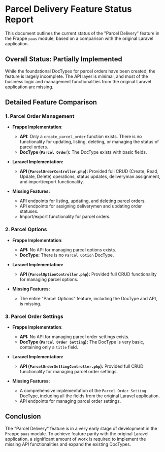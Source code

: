# Parcel Delivery Feature Status Report

This document outlines the current status of the "Parcel Delivery" feature in the Frappe `paas` module, based on a comparison with the original Laravel application.

## Overall Status: **Partially Implemented**

While the foundational DocTypes for parcel orders have been created, the feature is largely incomplete. The API layer is minimal, and most of the business logic and management functionalities from the original Laravel application are missing.

## Detailed Feature Comparison

### 1. Parcel Order Management

-   **Frappe Implementation:**
    -   **API:** Only a `create_parcel_order` function exists. There is no functionality for updating, listing, deleting, or managing the status of parcel orders.
    -   **DocType (`Parcel Order`):** The DocType exists with basic fields.

-   **Laravel Implementation:**
    -   **API (`ParcelOrderController.php`):** Provided full CRUD (Create, Read, Update, Delete) operations, status updates, deliveryman assignment, and import/export functionality.

-   **Missing Features:**
    -   API endpoints for listing, updating, and deleting parcel orders.
    -   API endpoints for assigning deliverymen and updating order statuses.
    -   Import/export functionality for parcel orders.

### 2. Parcel Options

-   **Frappe Implementation:**
    -   **API:** No API for managing parcel options exists.
    -   **DocType:** There is no `Parcel Option` DocType.

-   **Laravel Implementation:**
    -   **API (`ParcelOptionController.php`):** Provided full CRUD functionality for managing parcel options.

-   **Missing Features:**
    -   The entire "Parcel Options" feature, including the DocType and API, is missing.

### 3. Parcel Order Settings

-   **Frappe Implementation:**
    -   **API:** No API for managing parcel order settings exists.
    -   **DocType (`Parcel Order Setting`):** The DocType is very basic, containing only a `title` field.

-   **Laravel Implementation:**
    -   **API (`ParcelOrderSettingController.php`):** Provided full CRUD functionality for managing parcel order settings.

-   **Missing Features:**
    -   A comprehensive implementation of the `Parcel Order Setting` DocType, including all the fields from the original Laravel application.
    -   API endpoints for managing parcel order settings.

## Conclusion

The "Parcel Delivery" feature is in a very early stage of development in the Frappe `paas` module. To achieve feature parity with the original Laravel application, a significant amount of work is required to implement the missing API functionalities and expand the existing DocTypes.